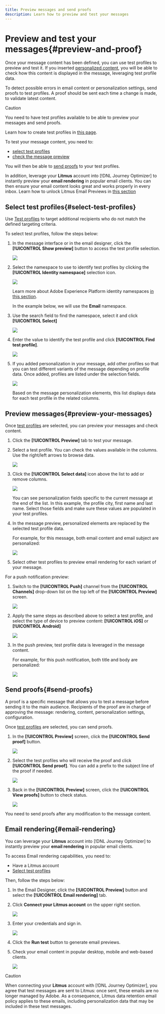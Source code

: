 ```yaml
---
title: Preview messages and send proofs
description: Learn how to preview and test your messages
---
```

# Preview and test your messages{#preview-and-proof}

Once your message content has been defined, you can use test profiles to preview and test it. If you inserted [personalized content](personalization/personalize.md), you will be able to check how this content is displayed in the message, leveraging test profile data.

To detect possible errors in email content or personalization settings, send proofs to test profiles. A proof should be sent each time a change is made, to validate latest content. 

>[!CAUTION]
>
>You need to have test profiles available to be able to preview your messages and send proofs. 
>
>Learn how to create test profiles in [this page](building-journeys/creating-test-profiles.md). 


To test your message content, you need to:

* [select test profiles](#select-test-profiles)
* [check the message preview](#preview-your-messages)

You will then be able to [send proofs](#send-proofs) to your test profiles.

In addition, leverage your **Litmus** account into [!DNL Journey Optimizer] to instantly preview your **email rendering** in popular email clients. You can then ensure your email content looks great and works properly in every inbox. Learn how to unlock Litmus Email Previews in [this section](#email-rendering)

## Select test profiles{#select-test-profiles}

Use [Test profiles](building-journeys/creating-test-profiles.md) to target additional recipients who do not match the defined targeting criteria.

To select test profiles, follow the steps below: 

1. In the message interface or in the email designer, click the **[!UICONTROL Show preview]** button to access the test profile selection.

    ![](assets/email-preview-button.png)

1. Select the namespace to use to identify test profiles by clicking the **[!UICONTROL Identity namespace]** selection icon. 

    ![](assets/previewselect-namespace.png)

    Learn more about Adobe Experience Platform identity namespaces [in this section](https://experienceleague.adobe.com/docs/experience-platform/identity/namespaces.html?lang=en#getting-started).
    
    In the example below, we will use the **Email** namespace.

1. Use the search field to find the namespace, select it and click **[!UICONTROL Select]** 

    ![](assets/preview-email-namespace.png)

1. Enter the value to identify the test profile and click **[!UICONTROL Find test profile]**.

    ![](assets/preview-identity-value.png)

1. If you added personalization in your message, add other profiles so that you can test different variants of the message depending on profile data. Once added, profiles are listed under the selection fields.

    ![](assets/preview-profile-list.png)

    Based on the message personalization elements, this list displays data for each test profile in the related columns.

## Preview messages{#preview-your-messages}

Once [test profiles](#select-test-profiles) are selected, you can preview your messages and check content.

1. Click the **[!UICONTROL Preview]** tab to test your message. 

1. Select a test profile. You can check the values available in the columns. Use the right/left arrows to browse data.

    ![](assets/preview-tab-select-profile.png)

1. Click the **[!UICONTROL Select data]** icon above the list to add or remove columns.

    ![](assets/preview-select-data.png)
    
    You can see personalization fields specific to the current message at the end of the list. In this example, the profile city, first name and last name. Select those fields and make sure these values are populated in your test profiles.

1. In the message preview, personalized elements are replaced by the selected test profile data.

    For example, for this message, both email content and email subject are personalized:

    ![](assets/preview-test-profile.png)

1. Select other test profiles to preview email rendering for each variant of your message.

For a push notification preview:

1. Switch to the **[!UICONTROL Push]** channel from the **[!UICONTROL Channels]** drop-down list on the top left of the **[!UICONTROL Preview]** screen.

    ![](assets/preview-select-channel.png)

1. Apply the same steps as described above to select a test profile, and select the type of device to preview content: **[!UICONTROL iOS]** or **[!UICONTROL Android]**

    ![](assets/preview-iOS.png)

1. In the push preview, test profile data is leveraged in the message content.

    For example, for this push notification, both title and body are personalized:

    ![](assets/preview-android.png)

## Send proofs{#send-proofs}

A proof is a specific message that allows you to test a message before sending it to the main audience. Recipients of the proof are in charge of approving the message: rendering, content, personalization settings, configuration.

Once [test profiles](#select-test-profiles) are selected, you can send proofs.

1. In the **[!UICONTROL Preview]** screen, click the **[!UICONTROL Send proof]** button.

    ![](assets/send-proof-button.png)

1. Select the test profiles who will receive the proof and click **[!UICONTROL Send proof]**. You can add a prefix to the subject line of the proof if needed.

    ![](assets/send-proof-select.png)

1. Back in the  **[!UICONTROL Preview]** screen, click the  **[!UICONTROL View proofs]** button to check status.

    ![](assets/send-proof-view.png)

You need to send proofs after any modification to the message content.

## Email rendering{#email-rendering}

You can leverage your **Litmus** account into [!DNL Journey Optimizer] to instantly preview your **email rendering** in popular email clients.

To access Email rendering capabilities, you need to:

* Have a Litmus account
* [Select test profiles](#select-test-profiles)

Then, follow the steps below:

1. In the Email Designer, click the **[!UICONTROL Preview]** button and select the **[!UICONTROL Email rendering]** tab.

1. Click **Connect your Litmus account** on the upper right section.

    ![](assets/email-rendering-litmus.png)

1. Enter your credentials and sign in.

    ![](assets/email-rendering-credentials.png)

1. Click the **Run test** button to generate email previews.

1. Check your email content in popular desktop, mobile and web-based clients.

    ![](assets/email-rendering-previews.png)

>[!CAUTION]
>
>When connecting your **Litmus** account with [!DNL Journey Optimizer], you agree that test messages are sent to Litmus: once sent, these emails are no longer managed by Adobe. As a consequence, Litmus data retention email policy applies to these emails, including personalization data that may be included in these test messages.
>
